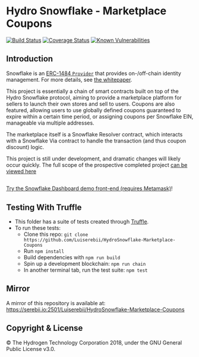 # Hydro Snowflake - Marketplace Coupons
[![Build Status](https://travis-ci.org/Luiserebii/HydroSnowflake-Marketplace-Coupons.svg?branch=master)](https://travis-ci.org/Luiserebii/HydroSnowflake-Marketplace-Coupons)
[![Coverage Status](https://coveralls.io/repos/github/Luiserebii/HydroSnowflake-Marketplace-Coupons/badge.svg?branch=master)](https://coveralls.io/github/Luiserebii/HydroSnowflake-Marketplace-Coupons?branch=master)
[![Known Vulnerabilities](https://snyk.io/test/github/Luiserebii/HydroSnowflake-Marketplace-Coupons/badge.svg)](https://snyk.io/test/github/Luiserebii/HydroSnowflake-Marketplace-Coupons)

## Introduction
Snowflake is an [ERC-1484 `Provider`](https://erc1484.org/) that provides on-/off-chain identity management. For more details, see [the whitepaper](https://github.com/hydrogen-dev/hydro-docs/tree/master/Snowflake).

This project is essentially a chain of smart contracts built on top of the Hydro Snowflake protocol, aiming to provide a marketplace platform for sellers to launch their own stores and sell to users. Coupons are also featured, allowing users to use globally defined coupons guaranteed to expire within a certain time period, or assigning coupons per Snowflake EIN, manageable via multiple addresses.

The marketplace itself is a Snowflake Resolver contract, which interacts with a Snowflake Via contract to handle the transaction (and thus coupon discount) logic. 

This project is still under development, and dramatic changes will likely occur quickly. The full scope of the prospective completed project [can be viewed here](https://github.com/HydroBlockchain/hcdp/issues/255)

##
[Try the Snowflake Dashboard demo front-end (requires Metamask)](https://hydroblockchain.github.io/snowflake-dashboard/)!

## Testing With Truffle
- This folder has a suite of tests created through [Truffle](https://github.com/trufflesuite/truffle).
- To run these tests:
  - Clone this repo: `git clone https://github.com/Luiserebii/HydroSnowflake-Marketplace-Coupons`
  - Run `npm install`
  - Build dependencies with `npm run build`
  - Spin up a development blockchain: `npm run chain`
  - In another terminal tab, run the test suite: `npm test`

## Mirror
A mirror of this repository is available at: https://serebii.io:2501/Luiserebii/HydroSnowflake-Marketplace-Coupons

## Copyright & License
© The Hydrogen Technology Corporation 2018, under the GNU General Public License v3.0.
